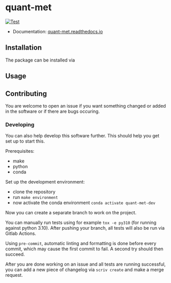 # quant-met

[![Test](https://github.com/Ruberhauptmann/quant-met/actions/workflows/test.yml/badge.svg)](https://github.com/Ruberhauptmann/quant-met/actions/workflows/test.yml)

* Documentation: [quant-met.readthedocs.io](https://quant-met.readthedocs.io/en/latest/)

## Installation

The package can be installed via

## Usage

## Contributing

You are welcome to open an issue if you want something changed or added in the software or if there are bugs occuring.

### Developing

You can also help develop this software further.
This should help you get set up to start this.

Prerequisites:
* make
* python
* conda

Set up the development environment:
* clone the repository
* run `make environment`
* now activate the conda environment `conda activate quant-met-dev`

Now you can create a separate branch to work on the project.

You can manually run tests using for example `tox -e py310` (for running against python 3.10).
After pushing your branch, all tests will also be run via Gitlab Actions.

Using `pre-commit`, automatic linting and formatting is done before every commit, which may cause the first commit to fail.
A second try should then succeed.

After you are done working on an issue and all tests are running successful, you can add a new piece of changelog via `scriv create` and make a merge request.
